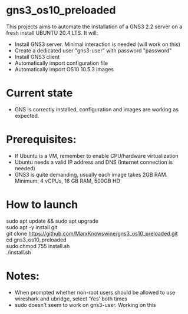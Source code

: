 
# gns3_os10_preloaded

This projects aims to automate the installation of a GNS3 2.2 server on a fresh install UBUNTU 20.4 LTS.
It will:
- Install GNS3 server. Minimal interaction is needed (will work on this)
- Create a dedicated user "gns3-user" with password "password"
- Install GNS3 client
- Automatically import configuration file
- Automatically import OS10 10.5.3 images

# Current state
- GNS is correctly installed, configuration and images are working as expected.

# Prerequisites:
- If Ubuntu is a VM, remember to enable CPU/hardware virtualization
- Ubuntu needs a valid IP address and DNS (Internet connection is needed)
- GNS3 is quite demanding, usually each image takes 2GB RAM. Minimum: 4 vCPUs, 16 GB RAM, 500GB HD

# How to launch
sudo apt update && sudo apt upgrade</br>
sudo apt -y install git</br>
git clone https://github.com/MarxKnowswine/gns3_os10_preloaded.git</br>
cd gns3_os10_preloaded</br>
sudo chmod 755 install.sh</br>
./install.sh

# Notes:
- When prompted whether non-root users should be allowed to use wireshark and ubridge, select ‘Yes’ both times
- sudo doesn't seem to work on gns3-user. Working on this
